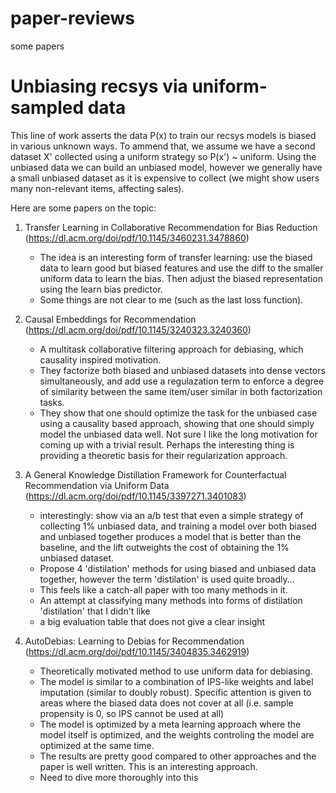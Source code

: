 # paper-reviews
some papers

# Unbiasing recsys via uniform-sampled data
This line of work asserts the data P(x) to train our recsys models is biased in various unknown ways. To ammend that, we assume we have a second dataset X' collected using a uniform strategy so P(x') ~ uniform. Using the unbiased data we can build an unbiased model, however we generally have a small unbiased dataset as it is expensive to collect (we might show users many non-relevant items, affecting sales).

Here are some papers on the topic:

1. Transfer Learning in Collaborative Recommendation for Bias Reduction (https://dl.acm.org/doi/pdf/10.1145/3460231.3478860)
    - The idea is an interesting form of transfer learning: use the biased data to learn good but biased features and use the diff to the smaller uniform data to learn the bias. Then adjust the biased representation using the learn bias predictor.
    - Some things are not clear to me (such as the last loss function).

2. Causal Embeddings for Recommendation (https://dl.acm.org/doi/pdf/10.1145/3240323.3240360)
    - A multitask collaborative filtering approach for debiasing, which causality inspired motivation.
    - They factorize both biased and unbiased datasets into dense vectors simultaneously, and add use a regulazation term to enforce a degree of similarity between the same item/user similar in both factorization tasks.
    - They show that one should optimize the task for the unbiased case using a causality based approach, showing that one should simply model the unbiased data well. Not sure I like the long motivation for coming up with a trivial result. Perhaps the interesting thing is providing a theoretic basis for their regularization approach. 

3. A General Knowledge Distillation Framework for Counterfactual Recommendation via Uniform Data (https://dl.acm.org/doi/pdf/10.1145/3397271.3401083)
    - interestingly: show via an a/b test that even a simple strategy of collecting 1% unbiased data, and training a model over both biased and unbiased together produces a model that is better than the baseline, and the lift outweights the cost of obtaining the 1% unbiased dataset. 
    - Propose 4 'distilation' methods for using biased and unbiased data together, however the term 'distilation' is used quite broadly...
    - This feels like a catch-all paper with too many methods in it. 
    - An attempt at classifying many methods into forms of distilation 'distilation' that I didn't like
    - a big evaluation table that does not give a clear insight

4. AutoDebias: Learning to Debias for Recommendation (https://dl.acm.org/doi/pdf/10.1145/3404835.3462919)
    - Theoretically motivated method to use uniform data for debiasing.
    - The model is similar to a combination of IPS-like weights and label imputation (similar to doubly robust). Specific attention is given to areas where the biased data does not cover at all (i.e. sample propensity is 0, so IPS cannot be used at all)
    - The model is optimized by a meta learning approach where the model itself is optimized, and the weights controling the model are optimized at the same time.
    - The results are pretty good compared to other approaches and the paper is well written. This is an interesting approach.
    - Need to dive more thoroughly into this
